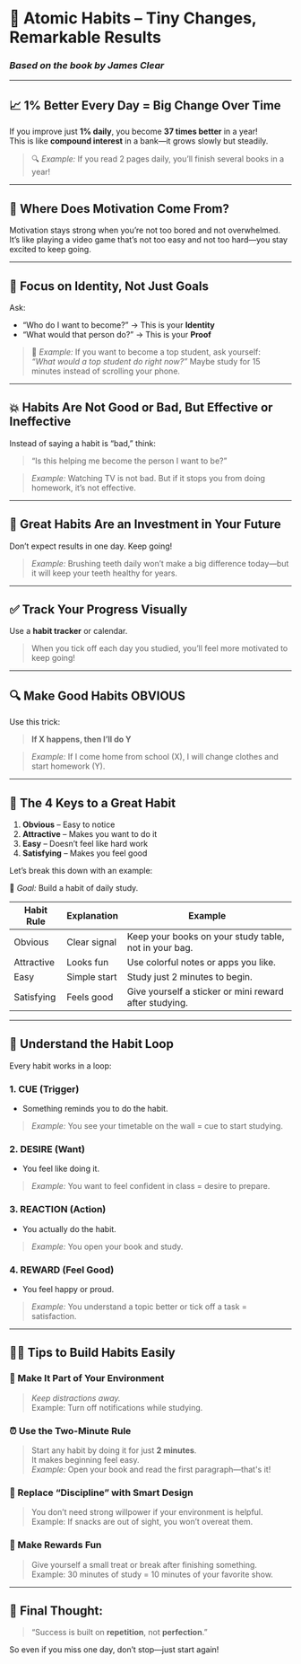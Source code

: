 

# 🌱 **Atomic Habits – Tiny Changes, Remarkable Results**  
### *Based on the book by James Clear*  

---

## 📈 **1% Better Every Day = Big Change Over Time**

If you improve just **1% daily**, you become **37 times better** in a year!  
This is like **compound interest** in a bank—it grows slowly but steadily.

> 🔍 *Example:* If you read 2 pages daily, you’ll finish several books in a year!

---

## 🧠 **Where Does Motivation Come From?**

Motivation stays strong when you’re not too bored and not overwhelmed.  
It’s like playing a video game that’s not too easy and not too hard—you stay excited to keep going.

---

## 👤 **Focus on Identity, Not Just Goals**

Ask:  
- “Who do I want to become?” → This is your **Identity**  
- “What would that person do?” → This is your **Proof**

> 🧒 *Example:* If you want to become a top student, ask yourself:  
> *“What would a top student do right now?”* Maybe study for 15 minutes instead of scrolling your phone.

---

## 💥 **Habits Are Not Good or Bad, But Effective or Ineffective**

Instead of saying a habit is “bad,” think:  
> “Is this helping me become the person I want to be?”

> *Example:* Watching TV is not bad. But if it stops you from doing homework, it’s not effective.

---

## 💸 **Great Habits Are an Investment in Your Future**

Don’t expect results in one day. Keep going!  
> *Example:* Brushing teeth daily won’t make a big difference today—but it will keep your teeth healthy for years.

---

## ✅ **Track Your Progress Visually**

Use a **habit tracker** or calendar.  
> When you tick off each day you studied, you’ll feel more motivated to keep going!

---

## 🔍 **Make Good Habits OBVIOUS**

Use this trick:  
> **If X happens, then I’ll do Y**

> *Example:* If I come home from school (X), I will change clothes and start homework (Y).

---

## 🎯 **The 4 Keys to a Great Habit**

1. **Obvious** – Easy to notice  
2. **Attractive** – Makes you want to do it  
3. **Easy** – Doesn’t feel like hard work  
4. **Satisfying** – Makes you feel good

Let’s break this down with an example:

🧠 *Goal:* Build a habit of daily study.

| Habit Rule | Explanation | Example |
|------------|-------------|---------|
| Obvious    | Clear signal | Keep your books on your study table, not in your bag. |
| Attractive | Looks fun    | Use colorful notes or apps you like. |
| Easy       | Simple start | Study just 2 minutes to begin. |
| Satisfying | Feels good   | Give yourself a sticker or mini reward after studying. |

---

## 🔄 **Understand the Habit Loop**

Every habit works in a loop:

### 1. **CUE** (Trigger)  
- Something reminds you to do the habit.  
> *Example:* You see your timetable on the wall = cue to start studying.

### 2. **DESIRE** (Want)  
- You feel like doing it.  
> *Example:* You want to feel confident in class = desire to prepare.

### 3. **REACTION** (Action)  
- You actually do the habit.  
> *Example:* You open your book and study.

### 4. **REWARD** (Feel Good)  
- You feel happy or proud.  
> *Example:* You understand a topic better or tick off a task = satisfaction.

---

## 🧘‍♀️ **Tips to Build Habits Easily**

### 🔁 Make It Part of Your Environment  
> *Keep distractions away.*  
> Example: Turn off notifications while studying.

### ⏰ Use the **Two-Minute Rule**  
> Start any habit by doing it for just **2 minutes**.  
> It makes beginning feel easy.  
> *Example:* Open your book and read the first paragraph—that's it!

### 🚫 Replace “Discipline” with Smart Design  
> You don’t need strong willpower if your environment is helpful.  
> Example: If snacks are out of sight, you won’t overeat them.

### 🎉 Make Rewards Fun  
> Give yourself a small treat or break after finishing something.  
> Example: 30 minutes of study = 10 minutes of your favorite show.

---

## 💬 Final Thought:

> “Success is built on **repetition**, not **perfection**.”

So even if you miss one day, don’t stop—just start again!
